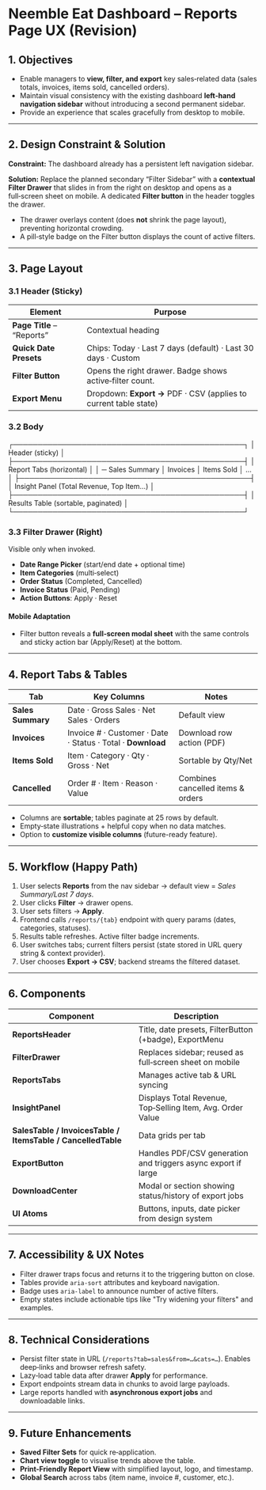 # Neemble Eat Dashboard – Reports Page UX (Revision)

## 1. Objectives
- Enable managers to **view, filter, and export** key sales‑related data (sales totals, invoices, items sold, cancelled orders).
- Maintain visual consistency with the existing dashboard **left‑hand navigation sidebar** without introducing a second permanent sidebar.
- Provide an experience that scales gracefully from desktop to mobile.

---

## 2. Design Constraint & Solution

**Constraint:** The dashboard already has a persistent left navigation sidebar.

**Solution:** Replace the planned secondary “Filter Sidebar” with a **contextual Filter Drawer** that slides in from the right on desktop and opens as a full‑screen sheet on mobile. A dedicated **Filter button** in the header toggles the drawer.

- The drawer overlays content (does **not** shrink the page layout), preventing horizontal crowding.
- A pill‑style badge on the Filter button displays the count of active filters.

---

## 3. Page Layout

### 3.1 Header (Sticky)

| Element | Purpose                                                           |
|---------|-------------------------------------------------------------------|
| **Page Title** – “Reports” | Contextual heading                                                |
| **Quick Date Presets** | Chips: Today · Last 7 days (default) · Last 30 days · Custom      |
| **Filter Button** | Opens the right drawer. Badge shows active‑filter count.          |
| **Export Menu** | Dropdown: **Export →** PDF · CSV (applies to current table state) |

### 3.2 Body
┌───────────────────────────────────────────────┐
│ Header (sticky) │
├───────────────────────────────────────────────┤
│ Report Tabs (horizontal) │
│ ─ Sales Summary │ Invoices │ Items Sold │ … │
├───────────────────────────────────────────────┤
│ Insight Panel (Total Revenue, Top Item…) │
├───────────────────────────────────────────────┤
│ Results Table (sortable, paginated) │
└───────────────────────────────────────────────┘


### 3.3 Filter Drawer (Right)

Visible only when invoked.

- **Date Range Picker** (start/end date + optional time)
- **Item Categories** (multi‑select)
- **Order Status** (Completed, Cancelled)
- **Invoice Status** (Paid, Pending)
- **Action Buttons**: Apply · Reset

#### Mobile Adaptation

- Filter button reveals a **full‑screen modal sheet** with the same controls and sticky action bar (Apply/Reset) at the bottom.

---

## 4. Report Tabs & Tables

| Tab               | Key Columns                                                 | Notes |
|-------------------|-------------------------------------------------------------|-------|
| **Sales Summary** | Date · Gross Sales · Net Sales · Orders                     | Default view |
| **Invoices**      | Invoice # · Customer · Date · Status · Total · **Download** | Download row action (PDF) |
| **Items Sold**    | Item · Category · Qty · Gross · Net                         | Sortable by Qty/Net |
| **Cancelled**     | Order # · Item · Reason · Value                             | Combines cancelled items & orders |

- Columns are **sortable**; tables paginate at 25 rows by default.
- Empty‑state illustrations + helpful copy when no data matches.
- Option to **customize visible columns** (future-ready feature).

---

## 5. Workflow (Happy Path)

1. User selects **Reports** from the nav sidebar → default view = *Sales Summary/Last 7 days*.
2. User clicks **Filter** → drawer opens.
3. User sets filters → **Apply**.
4. Frontend calls `/reports/{tab}` endpoint with query params (dates, categories, statuses).
5. Results table refreshes. Active filter badge increments.
6. User switches tabs; current filters persist (state stored in URL query string & context provider).
7. User chooses **Export → CSV**; backend streams the filtered dataset.

---

## 6. Components

| Component                                                    | Description |
|--------------------------------------------------------------|-------------|
| **ReportsHeader**                                            | Title, date presets, FilterButton (+badge), ExportMenu |
| **FilterDrawer**                                             | Replaces sidebar; reused as full‑screen sheet on mobile |
| **ReportsTabs**                                              | Manages active tab & URL syncing |
| **InsightPanel**                                             | Displays Total Revenue, Top‑Selling Item, Avg. Order Value |
| **SalesTable / InvoicesTable / ItemsTable / CancelledTable** | Data grids per tab |
| **ExportButton**                                             | Handles PDF/CSV generation and triggers async export if large |
| **DownloadCenter**                                           | Modal or section showing status/history of export jobs |
| **UI Atoms**                                                 | Buttons, inputs, date picker from design system |

---

## 7. Accessibility & UX Notes

- Filter drawer traps focus and returns it to the triggering button on close.
- Tables provide `aria‑sort` attributes and keyboard navigation.
- Badge uses `aria‑label` to announce number of active filters.
- Empty states include actionable tips like "Try widening your filters" and examples.

---

## 8. Technical Considerations

- Persist filter state in URL (`/reports?tab=sales&from=…&cats=…`). Enables deep‑links and browser refresh safety.
- Lazy‑load table data after drawer **Apply** for performance.
- Export endpoints stream data in chunks to avoid large payloads.
- Large reports handled with **asynchronous export jobs** and downloadable links.

---

## 9. Future Enhancements

- **Saved Filter Sets** for quick re‑application.
- **Chart view toggle** to visualise trends above the table.
- **Print-Friendly Report View** with simplified layout, logo, and timestamp.
- **Global Search** across tabs (item name, invoice #, customer, etc.).


